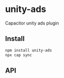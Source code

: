 # unity-ads

Capacitor unity ads plugin

## Install

```bash
npm install unity-ads
npx cap sync
```

## API

<docgen-index></docgen-index>

<docgen-api>
<!-- run docgen to generate docs from the source -->
<!-- More info: https://github.com/ionic-team/capacitor-docgen -->
</docgen-api>
